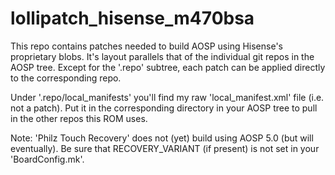 lollipatch_hisense_m470bsa
===============================

This repo contains patches needed to build AOSP using Hisense's proprietary blobs. It's layout parallels that of the individual git repos in the AOSP tree. Except for the '.repo' subtree, each patch can be applied directly to the corresponding repo.

Under '.repo/local_manifests' you'll find my raw 'local_manifest.xml' file (i.e. not a patch). Put it in the corresponding directory in your AOSP tree to pull in the other repos this ROM uses.

Note: 'Philz Touch Recovery' does not (yet) build using AOSP 5.0 (but will eventually). Be sure that RECOVERY_VARIANT (if present) is not set in your 'BoardConfig.mk'.
